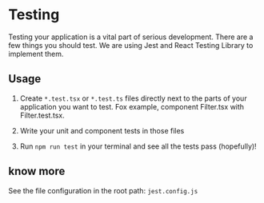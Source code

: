 # Testing

Testing your application is a vital part of serious development. There are a few things you should test. We are using Jest and React Testing Library to implement them.


## Usage

1.  Create `*.test.tsx` or `*.test.ts` files directly next to the parts of your application you
    want to test. Fox example, component Filter.tsx with Filter.test.tsx.

2.  Write your unit and component tests in those files

3.  Run `npm run test` in your terminal and see all the tests pass (hopefully)!


## know more
See the file configuration in the root path:  `jest.config.js`
